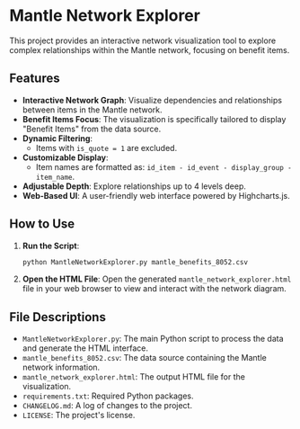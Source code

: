 # Mantle Network Explorer

This project provides an interactive network visualization tool to explore complex relationships within the Mantle network, focusing on benefit items.

## Features

*   **Interactive Network Graph**: Visualize dependencies and relationships between items in the Mantle network.
*   **Benefit Items Focus**: The visualization is specifically tailored to display "Benefit Items" from the data source.
*   **Dynamic Filtering**:
    *   Items with `is_quote = 1` are excluded.
*   **Customizable Display**:
    *   Item names are formatted as: `id_item - id_event - display_group - item_name`.
*   **Adjustable Depth**: Explore relationships up to 4 levels deep.
*   **Web-Based UI**: A user-friendly web interface powered by Highcharts.js.

## How to Use

1.  **Run the Script**:
    ```bash
    python MantleNetworkExplorer.py mantle_benefits_8052.csv
    ```
2.  **Open the HTML File**:
    Open the generated `mantle_network_explorer.html` file in your web browser to view and interact with the network diagram.

## File Descriptions

*   `MantleNetworkExplorer.py`: The main Python script to process the data and generate the HTML interface.
*   `mantle_benefits_8052.csv`: The data source containing the Mantle network information.
*   `mantle_network_explorer.html`: The output HTML file for the visualization.
*   `requirements.txt`: Required Python packages.
*   `CHANGELOG.md`: A log of changes to the project.
*   `LICENSE`: The project's license.

